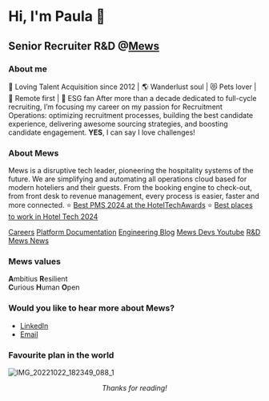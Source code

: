 # Hi, I'm Paula 👋
## Senior Recruiter R&D @[Mews](https://www.mews.com/en)
### About me
💙 Loving Talent Acquisition since 2012 | 🌎 Wanderlust soul | 😻 Pets lover | 🏡 Remote first  | 🌲 ESG fan
After more than a decade dedicated to full-cycle recruiting, I’m focusing my career on my passion for Recruitment Operations: optimizing recruitment processes, building the best candidate experience, delivering awesome sourcing strategies, and boosting candidate engagement. **YES**, I can say I love challenges!

### About Mews
Mews is a disruptive tech leader, pioneering the hospitality systems of the future. We are simplifying and automating all operations cloud based for modern hoteliers and their guests. From the booking engine to check-out, from front desk to revenue management, every process is easier, faster and more connected.
⭐ [Best PMS 2024 at the HotelTechAwards](https://www.mews.com/en/blog/mews-best-pms-hotel-tech-report-awards)
⭐ [Best places to work in Hotel Tech 2024](https://hoteltechreport.com/news/best-places-to-work-2024)

[Careers](https://www.mews.com/en/careers/jobs)
[Platform Documentation](https://www.mews.com/en/platform-documentation)
[Engineering Blog](https://developers.mews.com/blog/)
[Mews Devs Youtube](https://www.youtube.com/channel/UCrepPB-0Yryop41OuQbQR3w)
[R&D Mews News](https://www.linkedin.com/company/mewsrnd/)

### Mews values
**A**mbitius 
**R**esilient    
**C**urious
**H**uman
**O**pen

### Would you like to hear more about Mews?
- [LinkedIn](https://www.linkedin.com/in/gomezpaula/)  
- [Email](mailto:paula.gomez@mews.com)

### Favourite plan in the world
![IMG_20221022_182349_088_1](https://github.com/pgg89/pgg89/assets/79692339/18baa25c-55e6-46ee-a847-482f1d8fd535)

*<p align="center"> Thanks for reading!*
